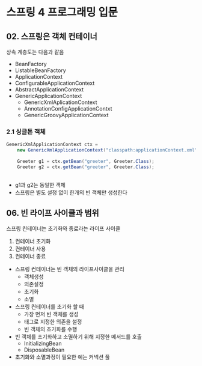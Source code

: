 # 스프링 4 프로그래밍 입문 



## 02. 스프링은 객체 컨테이너

상속 계층도는 다음과 같음

- BeanFactory
- ListableBeanFactory
- ApplicationContext
- ConfigurableApplicationContext
- AbstractApplicationContext
- GenericApplicationContext
  - GenericXmlAplicationContext
  - AnnotationConfigApplicationContxt
  - GenericGroovyApplicationContext



### 2.1 싱글톤 객체 

```java
GenericXmlApplicationContext ctx = 
	new GenericXmlApplicationContext("classpath:applicationContext.xml");
	
	Greeter g1 = ctx.getBean("greeter", Greeter.Class);
	Greeter g2 = ctx.getBean("greeter", Greeter.Class);
	
```

- g1과 g2는 동일한 객체
- 스프링은 별도 설정 없이 한개의 빈 객체만 생성한다



## 06. 빈 라이프 사이클과 범위

스프링 컨테이너는 초기화와 종료라는 라이프 사이클 

1. 컨테이너 초기화
2. 컨테이너 사용
3. 컨테이너 종료



- 스프링 컨테이너는 빈 객체의 라이프사이클을 관리
  - 객체생성
  - 의존설정
  - 초기화
  - 소멸
- 스프링 컨테이너를 초기화 할 때 
  - 가장 먼저 빈 객체를 생성
  - 태그로 지정한 의존을 설정
  - 빈 객체의 초기화를 수행
- 빈 객체를 초기화하고 소멸하기 위해 지정한 메서드를 호출
  - InitializingBean
  - DisposableBean
- 초기화와 소멸과정이 필요한 예는 커넥션 풀






